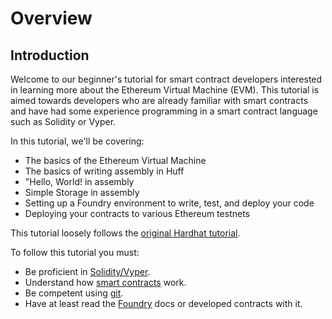 # Overview

## Introduction

Welcome to our beginner's tutorial for smart contract developers interested in learning more about the Ethereum Virtual Machine (EVM). This tutorial is aimed towards developers who are already familiar with smart contracts and have had some experience programming in a smart contract language such as Solidity or Vyper.

In this tutorial, we'll be covering:

- The basics of the Ethereum Virtual Machine
- The basics of writing assembly in Huff
- "Hello, World! in assembly
- Simple Storage in assembly
- Setting up a Foundry environment to write, test, and deploy your code
- Deploying your contracts to various Ethereum testnets

This tutorial loosely follows the [original Hardhat tutorial](https://hardhat.org/tutorial/).

To follow this tutorial you must:

- Be proficient in [Solidity/Vyper](https://ethereum.org/en/developers/docs/smart-contracts/languages/).
- Understand how [smart contracts](https://ethereum.org/en/developers/docs/smart-contracts/#:~:text=Smart%20contracts%20are%20a%20type,network%20and%20run%20as%20programmed.) work.
- Be competent using [git](https://git-scm.com/doc).
- Have at least read the [Foundry](https://github.com/foundry-rs/foundry) docs or developed contracts with it.

